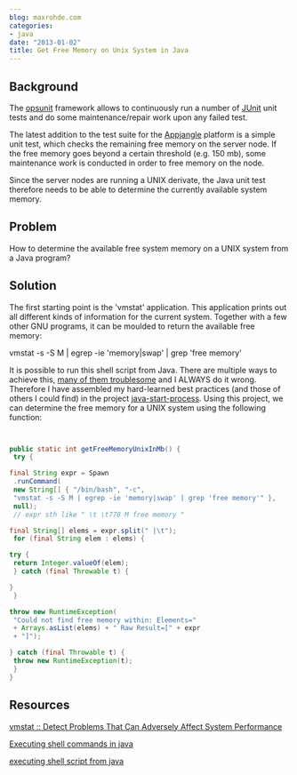 ```yaml
---
blog: maxrohde.com
categories:
- java
date: "2013-01-02"
title: Get Free Memory on Unix System in Java
---
```


## Background

The [opsunit](https://github.com/mxro/opsunit) framework allows to continuously run a number of [JUnit](http://junit.sourceforge.net/) unit tests and do some maintenance/repair work upon any failed test.

The latest addition to the test suite for the [Appjangle](http://appjangle.com) platform is a simple unit test, which checks the remaining free memory on the server node. If the free memory goes beyond a certain threshold (e.g. 150 mb), some maintenance work is conducted in order to free memory on the node.

Since the server nodes are running a UNIX derivate, the Java unit test therefore needs to be able to determine the currently available system memory.

## Problem

How to determine the available free system memory on a UNIX system from a Java program?

## Solution

The first starting point is the 'vmstat' application. This application prints out all different kinds of information for the current system. Together with a few other GNU programs, it can be moulded to return the available free memory:

vmstat -s -S M | egrep -ie 'memory|swap' | grep 'free memory'

It is possible to run this shell script from Java. There are multiple ways to achieve this, [many of them troublesome](http://intekhabsadekin.wordpress.com/2009/03/05/java-runtimegetruntimeexec-will-and-will-not-work/) and I ALWAYS do it wrong. Therefore I have assembled my hard-learned best practices (and those of others I could find) in the project [java-start-process](https://github.com/mxro/java-start-process). Using this project, we can determine the free memory for a UNIX system using the following function:

```java


public static int getFreeMemoryUnixInMb() {
 try {

final String expr = Spawn
 .runCommand(
 new String[] { "/bin/bash", "-c",
 "vmstat -s -S M | egrep -ie 'memory|swap' | grep 'free memory'" },
 null);
 // expr sth like " \t \t778 M free memory "

final String[] elems = expr.split(" |\t");
 for (final String elem : elems) {

try {
 return Integer.valueOf(elem);
 } catch (final Throwable t) {

}
 }

throw new RuntimeException(
 "Could not find free memory within: Elements="
 + Arrays.asList(elems) + " Raw Result=[" + expr
 + "]");

} catch (final Throwable t) {
 throw new RuntimeException(t);
 }
}
```

## Resources

[vmstat :: Detect Problems That Can Adversely Affect System Performance](%20Detect%20Problems%20That%20Can%20Adversely%20Affect%20System%20Performance)

[Executing shell commands in java](http://www.overclock.net/t/533327/executing-shell-commands-in-java)

[executing shell script from java](http://www.coderanch.com/t/379834/java/java/executing-shell-script-java)
